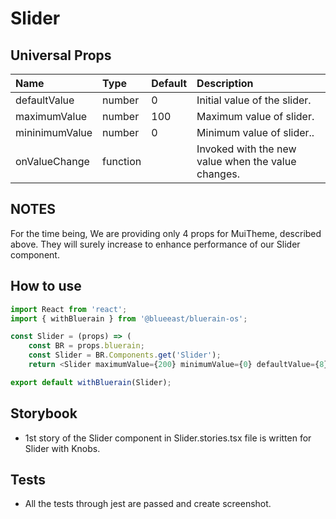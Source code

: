 # Slider

## Universal Props

| Name | Type | Default | Description |
|:-----|:-----|:--------|:------------|
| defaultValue | number | 0 | Initial value of the slider. |
| maximumValue | number | 100 | Maximum value of slider. |
| mininimumValue | number | 0 | Minimum value of slider.. |
| onValueChange | function | | Invoked with the new value when the value changes. |

## NOTES

For the time being, We are providing only 4 props for MuiTheme, described above. They will surely increase to enhance performance of our Slider component.

## How to use

```JavaScript
import React from 'react';
import { withBluerain } from '@blueeast/bluerain-os';

const Slider = (props) => (
    const BR = props.bluerain;
    const Slider = BR.Components.get('Slider');
    return <Slider maximumValue={200} minimumValue={0} defaultValue={8} onValueChange={console.log('Value is changed!')} />;

export default withBluerain(Slider);
```

## Storybook

- 1st story of the Slider component in Slider.stories.tsx file is written for Slider with Knobs.

## Tests

- All the tests through jest are passed and create screenshot.